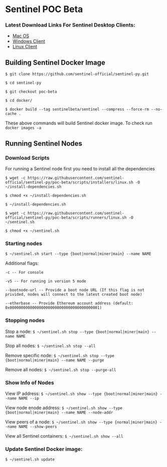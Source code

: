 # Sentinel POC Beta

### Latest Download Links For Sentinel Desktop Clients:
- [  Mac OS  ](https://storage.googleapis.com/sentinel-packages/Sentinel-Wallet_alpha-0.0.1.dmg)
- [  Windows Client  ](https://storage.googleapis.com/sentinel-packages/Sentinel-Wallet_alpha-0.0.1_Installer.exe)
- [  Linux Client  ](https://storage.googleapis.com/sentinel-packages/Sentinel-Wallet_alpha-0.0.1_amd64.deb) 

## Building Sentinel Docker Image

`$ git clone https://github.com/sentinel-official/sentinel-py.git`

`$ cd sentinel-py`

`$ git checkout poc-beta`

`$ cd docker/`

`$ docker build --tag sentinelbeta/sentinel --compress --force-rm --no-cache .`

These above commands will build Sentinel docker image. To check run `docker images -a`

## Running Sentinel Nodes

### Download Scripts

For running a Sentinel node first you need to install all the dependencies

`$ wget -c https://raw.githubusercontent.com/sentinel-official/sentinel-py/poc-beta/scripts/installers/linux.sh -O ~/install-dependencies.sh`

`$ chmod +x ~/install-dependencies.sh`

`$ ~/install-dependencies.sh`

`$ wget -c https://raw.githubusercontent.com/sentinel-official/sentinel-py/poc-beta/scripts/runners/linux.sh -O ~/sentinel.sh`

`$ chmod +x ~/sentinel.sh`

### Starting nodes

`$ ~/sentinel.sh start --type {boot|normal|miner|main} --name NAME`

Additional flags:

`-c -- For console`

`-v5 -- For running in version 5 mode`

`--bootnode-url -- Provide a boot node URL (If this flag is not privided, nodes will connect to the latest created boot node)`

`--etherbase -- Provide Ethereum account address (default: 0x0000000000000000000000000000000000000001)`

### Stopping nodes

Stop a node: `$ ~/sentinel.sh stop --type {boot|normal|miner|main} --name NAME`

Stop all nodes: `$ ~/sentinel.sh stop --all`

Remove specific node: `$ ~/sentinel.sh stop --type {boot|normal|miner|main} --name NAME --purge`

Remove all nodes: `$ ~/sentinel.sh stop --purge-all`

### Show Info of Nodes

View IP address: `$ ~/sentinel.sh show --type {boot|normal|miner|main} --name NAME --ip`

View node enode address: `$ ~/sentinel.sh show --type {boot|normal|miner|main} --name NAME --node-addr`

View peers of a node: `$ ~/sentinel.sh show --type {normal|miner|main} --name NAME --show-peers`

View all Sentinel containers: `$ ~/sentinel.sh show --all`

### Update Sentinel Docker image:

`$ ~/sentinel.sh update`
